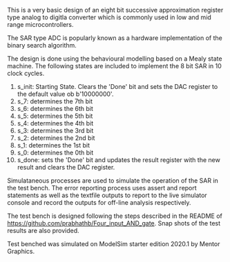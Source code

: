 This is a very basic design of an eight bit successive approximation register type analog to digitla converter which is commonly used in low and mid range microcontrollers.

The SAR type ADC is popularly known as a hardware implementation of the binary search algorithm.

The design is done using the behavioural modelling based on a Mealy state machine. The following states are included to implement the 8 bit SAR in 10 clock cycles.

  01. s_init: Starting State. Clears the 'Done' bit and sets the DAC register to the default value ob b'10000000'.
  02. s_7: determines the 7th bit
  03. s_6: determines the 6th bit
  04. s_5: determines the 5th bit
  05. s_4: determines the 4th bit
  06. s_3: determines the 3rd bit
  07. s_2: determines the 2nd bit
  08. s_1: determines the 1st bit
  09. s_0: determines the 0th bit
  10. s_done: sets the 'Done' bit and updates the result register with the new result and clears the DAC register.

Simulataneous processes are used to simulate the operation of the SAR in the test bench. The error reporting process uses assert and report statements as well as the textfile outputs to report to the live simulator console and record the outputs for off-line analysis respectively.

The test bench is designed following the steps described in the README of https://github.com/prabhathb/Four_input_AND_gate. Snap shots of the test results are also provided.

Test benched was simulated on ModelSim starter edition 2020.1 by Mentor Graphics.
